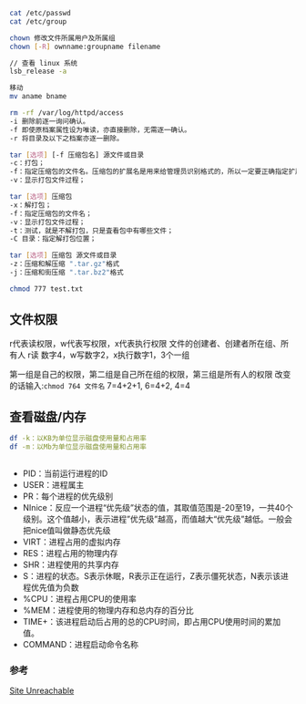 ```bash
cat /etc/passwd
cat /etc/group

chown 修改文件所属用户及所属组
chown [-R] ownname:groupname filename

// 查看 linux 系统
lsb_release -a

移动
mv aname bname

rm -rf /var/log/httpd/access
-i 删除前逐一询问确认。
-f 即使原档案属性设为唯读，亦直接删除，无需逐一确认。
-r 将目录及以下之档案亦逐一删除。

tar [选项] [-f 压缩包名] 源文件或目录
-c：打包；
-f：指定压缩包的文件名。压缩包的扩展名是用来给管理员识别格式的，所以一定要正确指定扩展名；
-v：显示打包文件过程；

tar [选项] 压缩包
-x：解打包；
-f：指定压缩包的文件名；
-v：显示打包文件过程；
-t：测试，就是不解打包，只是査看包中有哪些文件；
-C 目录：指定解打包位置；

tar [选项] 压缩包 源文件或目录
-z：压缩和解压缩 ".tar.gz"格式
-j：压缩和街压缩 ".tar.bz2"格式

chmod 777 test.txt

```

## 文件权限

r代表读权限，w代表写权限，x代表执行权限
文件的创建者、创建者所在组、所有人
r读 数字4，w写数字2，x执行数字1，3个一组

第一组是自己的权限，第二组是自己所在组的权限，第三组是所有人的权限 
改变的话输入:`chmod 764 文件名`
7=4+2+1, 6=4+2, 4=4

## 查看磁盘/内存

```bash
df -k：以KB为单位显示磁盘使用量和占用率
df -m：以Mb为单位显示磁盘使用量和占用率



```

- PID：当前运行进程的ID
- USER：进程属主
- PR：每个进程的优先级别
- NInice：反应一个进程“优先级”状态的值，其取值范围是-20至19，一共40个级别。这个值越小，表示进程”优先级”越高，而值越大“优先级”越低。一般会把nice值叫做静态优先级
- VIRT：进程占用的虚拟内存
- RES：进程占用的物理内存
- SHR：进程使用的共享内存
- S：进程的状态。S表示休眠，R表示正在运行，Z表示僵死状态，N表示该进程优先值为负数
- %CPU：进程占用CPU的使用率
- %MEM：进程使用的物理内存和总内存的百分比
- TIME+：该进程启动后占用的总的CPU时间，即占用CPU使用时间的累加值。
- COMMAND：进程启动命令名称

### 参考

[Site Unreachable](https://blog.csdn.net/u014311799/article/details/78775175)
